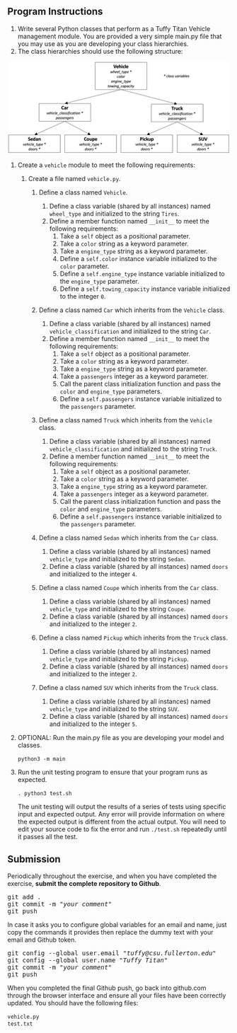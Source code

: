 ## Program Instructions
1. Write several Python classes that perform as a Tuffy Titan Vehicle management module.  You are provided a very simple main.py file that you may use as you are developing your class hierarchies.
1. The class hierarchies should use the following structure:

<p align="center">
  <img src="./exam03a_graphics.png" width="600" title="Hierarchy Diagram">
</p>

1. Create a `vehicle` module to meet the following requirements:
     1. Create a file named `vehicle.py`.
          1. Define a class named `Vehicle`.
               1. Define a class variable (shared by all instances) named `wheel_type` and initialized to the string `Tires`.   
               1. Define a member function named `__init__` to meet the following requirements:
                    1. Take a `self` object as a positional parameter.
                    1. Take a `color` string as a keyword parameter.
                    1. Take a `engine_type` string as a keyword parameter.
                    1. Define a `self.color` instance variable initialized to the `color` parameter.
                    1. Define a `self.engine_type` instance variable initialized to the `engine_type` parameter.
                    1. Define a `self.towing_capacity` instance variable initialized to the integer `0`.

          1. Define a class named `Car` which inherits from the `Vehicle` class.
               1. Define a class variable (shared by all instances) named `vehicle_classification` and initialized to the string `Car`.   
               1. Define a member function named `__init__` to meet the following requirements:
                    1. Take a `self` object as a positional parameter.
                    1. Take a `color` string as a keyword parameter.
                    1. Take a `engine_type` string as a keyword parameter.
                    1. Take a `passengers` integer as a keyword parameter.
                    1. Call the parent class initialization function and pass the `color` and `engine_type` parameters.
                    1. Define a `self.passengers` instance variable initialized to the `passengers` parameter.

          1. Define a class named `Truck` which inherits from the `Vehicle` class.
               1. Define a class variable (shared by all instances) named `vehicle_classification` and initialized to the string `Truck`.   
               1. Define a member function named `__init__` to meet the following requirements:
                    1. Take a `self` object as a positional parameter.
                    1. Take a `color` string as a keyword parameter.
                    1. Take a `engine_type` string as a keyword parameter.
                    1. Take a `passengers` integer as a keyword parameter.
                    1. Call the parent class initialization function and pass the `color` and `engine_type` parameters.
                    1. Define a `self.passengers` instance variable initialized to the `passengers` parameter.

          1. Define a class named `Sedan` which inherits from the `Car` class.
               1. Define a class variable (shared by all instances) named `vehicle_type` and initialized to the string `Sedan`.   
               1. Define a class variable (shared by all instances) named `doors` and initialized to the integer `4`.   

          1. Define a class named `Coupe` which inherits from the `Car` class.
               1. Define a class variable (shared by all instances) named `vehicle_type` and initialized to the string `Coupe`.   
               1. Define a class variable (shared by all instances) named `doors` and initialized to the integer `2`.   

          1. Define a class named `Pickup` which inherits from the `Truck` class.
               1. Define a class variable (shared by all instances) named `vehicle_type` and initialized to the string `Pickup`.   
               1. Define a class variable (shared by all instances) named `doors` and initialized to the integer `2`.   

          1. Define a class named `SUV` which inherits from the `Truck` class.
               1. Define a class variable (shared by all instances) named `vehicle_type` and initialized to the string `SUV`.   
               1. Define a class variable (shared by all instances) named `doors` and initialized to the integer `5`.   


1. OPTIONAL: Run the main.py file as you are developing your model and classes.

    ```
    python3 -m main
    ```

1. Run the unit testing program to ensure that your program runs as expected.

    ```
    . python3 test.sh
    ```
       
    The unit testing will output the results of a series of tests using specific input and expected output.  Any error will provide information on where the expected output is different from the actual output.  You will need to edit your source code to fix the error and run `./test.sh` repeatedly until it passes all the test.

## Submission
Periodically throughout the exercise, and when you have completed the exercise, **submit the complete repository to Github**.

   <pre>git add .<br>git commit -m "<i>your comment</i>"<br>git push</pre>

In case it asks you  to configure global variables for an email and name, just copy the commands it provides then replace the dummy text with your email and Github token.

   <pre>git config --global user.email "<i>tuffy@csu.fullerton.edu</i>"<br>git config --global user.name "<i>Tuffy Titan</i>"<br>git commit -m "<i>your comment</i>"<br>git push</pre>

When you completed the final Github push, go back into github.com through the browser interface and ensure all your files have been correctly updated.  You should have the following files:
```
vehicle.py
test.txt
```
